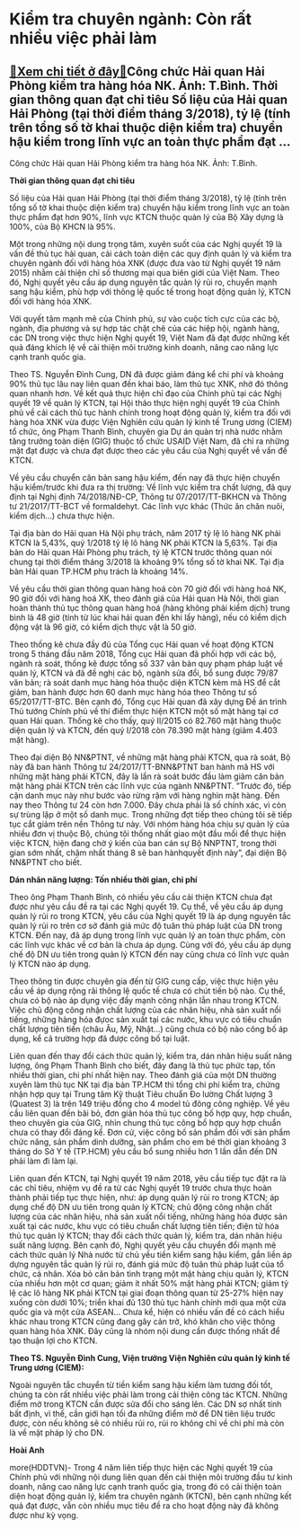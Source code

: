 Kiểm tra chuyên ngành: Còn rất nhiều việc phải làm
==================================================

[:gift:Xem chi tiết ở đây:gift:](https://hddtvn.com/kiem-tra-chuyen-nganh-con-rat-nhieu-viec-phai-lam/)Công chức Hải quan Hải Phòng kiểm tra hàng hóa NK. Ảnh: T.Bình. Thời gian thông quan đạt chỉ tiêu Số liệu của Hải quan Hải Phòng (tại thời điểm tháng 3/2018), tỷ lệ (tính trên tổng số tờ khai thuộc diện kiểm tra) chuyển hậu kiểm trong lĩnh vực an toàn thực phẩm đạt …
---------------------------------------------------------------------------------------------------------------------------------------------------------------------------------------------------------------------------------------------------------------------------







 






 Công chức Hải quan Hải Phòng kiểm tra hàng hóa NK. Ảnh: T.Bình. 


**Thời gian thông quan đạt chỉ tiêu**










Số liệu của Hải quan Hải Phòng (tại thời điểm tháng 3/2018), tỷ lệ (tính trên tổng số tờ khai thuộc diện kiểm tra) chuyển hậu kiểm trong lĩnh vực an toàn thực phẩm đạt hơn 90%, lĩnh vực KTCN thuộc quản lý của Bộ Xây dựng là 100%, của Bộ KHCN là 95%.









 Một trong những nội dung trọng tâm, xuyên suốt của các Nghị quyết 19 là vấn đề thủ tục hải quan, cải cách toàn diện các quy định quản lý và kiểm tra chuyên ngành đối với hàng hóa XNK (được đưa vào từ Nghị quyết 19 năm 2015) nhằm cải thiện chỉ số thương mại qua biên giới của Việt Nam. Theo đó, Nghị quyết yêu cầu áp dụng nguyên tắc quản lý rủi ro, chuyển mạnh sang hậu kiểm, phù hợp với thông lệ quốc tế trong hoạt động quản lý, KTCN đối với hàng hóa XNK.


 Với quyết tâm mạnh mẽ của Chính phủ, sự vào cuộc tích cực của các bộ, ngành, địa phương và sự hợp tác chặt chẽ của các hiệp hội, ngành hàng, các DN trong việc thực hiện Nghị quyết 19, Việt Nam đã đạt được những kết quả đáng khích lệ về cải thiện môi trường kinh doanh, nâng cao năng lực cạnh tranh quốc gia. 


Theo TS. Nguyễn Đình Cung, DN đã được giảm đáng kể chi phí và khoảng 90% thủ tục lâu nay liên quan đến khai báo, làm thủ tục XNK, nhờ đó thông quan nhanh hơn. Về kết quả thực hiện chỉ đạo của Chính phủ tại các Nghị quyết 19 về quản lý KTCN, tại Hội thảo thực hiện nghị quyết 19 của Chính phủ về cải cách thủ tục hành chính trong hoạt động quản lý, kiểm tra đối với hàng hóa XNK vừa được Viện Nghiên cứu quản lý kinh tế Trung ương (CIEM) tổ chức, ông Phạm Thanh Bình, chuyên gia Dự án quản trị nhà nước nhằm tăng trưởng toàn diện (GIG) thuộc tổ chức USAID Việt Nam, đã chỉ ra những mặt đạt được và chưa đạt được theo các yêu cầu của Nghị quyết về vấn đề KTCN. 


Về yêu cầu chuyển căn bản sang hậu kiểm, đến nay đã thực hiện chuyển hậu kiểm/trước khi đưa ra thị trường: Về lĩnh vực kiểm tra chất lượng, đã quy định tại Nghị định 74/2018/NĐ-CP, Thông tư 07/2017/TT-BKHCN và Thông tư 21/2017/TT-BCT về formaldehyt. Các lĩnh vực khác (Thức ăn chăn nuôi, kiểm dịch…) chưa thực hiện. 


Tại địa bàn do Hải quan Hà Nội phụ trách, năm 2017 tỷ lệ lô hàng NK phải KTCN là 5,43%, quý 1/2018 tỷ lệ lô hàng NK phải KTCN là 5,63%. Tại địa bàn do Hải quan Hải Phòng phụ trách, tỷ lệ KTCN trước thông quan nói chung tại thời điểm tháng 3/2018 là khoảng 9% tổng số tờ khai NK. Tại địa bàn Hải quan TP.HCM phụ trách là khoảng 14%. 


Về yêu cầu thời gian thông quan hàng hoá còn 70 giờ đối với hàng hoá NK, 90 giờ đối với hàng hoá XK, theo đánh giá của Hải quan Hà Nội, thời gian hoàn thành thủ tục thông quan hàng hoá (hàng không phải kiểm dịch) trung bình là 48 giờ (tính từ lúc khai hải quan đến khi lấy hàng), nếu có kiểm dịch động vật là 96 giờ, có kiểm dịch thực vật là 50 giờ.


Theo thống kê chưa đầy đủ của Tổng cục Hải quan về hoạt động KTCN trong 5 tháng đầu năm 2018, Tổng cục Hải quan đã phối hợp với các bộ, ngành rà soát, thống kê được tổng số 337 văn bản quy phạm pháp luật về quản lý, KTCN và đã đề nghị các bộ, ngành sửa đổi, bổ sung được 79/87 văn bản; rà soát danh mục hàng hóa thuộc diện KTCN kèm mã HS để cắt giảm, ban hành được hơn 60 danh mục hàng hóa theo Thông tư số 65/2017/TT-BTC. Bên cạnh đó, Tổng cục Hải quan đã xây dựng Đề án trình Thủ tướng Chính phủ về thí điểm thực hiện KTCN một số mặt hàng tại cơ quan Hải quan. Thống kê cho thấy, quý II/2015 có 82.760 mặt hàng thuộc diện quản lý và KTCN, đến quý I/2018 còn 78.390 mặt hàng (giảm 4.403 mặt hàng).


Theo đại diện Bộ NN&PTNT, về những mặt hàng phải KTCN, qua rà soát, Bộ này đã ban hành Thông tư 24/2017/TT-BNN&PTNT ban hành mã HS với những mặt hàng phải KTCN, đây là lần rà soát bước đầu làm giảm căn bản mặt hàng phải KTCN trên các lĩnh vực của ngành NN&PTNT. ”Trước đó, tiếp cận danh mục này như bước vào rừng rậm với hàng nghìn mặt hàng. Đến nay theo Thông tư 24 còn hơn 7.000. Đây chưa phải là số chính xác, vì còn sự trùng lặp ở một số danh mục. Trong những đợt tiếp theo chúng tôi sẽ tiếp tục cắt giảm trên nền Thông tư này. Với nhóm hàng hóa chịu sự quản lý của nhiều đơn vị thuộc Bộ, chúng tôi thống nhất giao một đầu mối để thực hiện việc KTCN, hiện đang chờ ý kiến của ban cán sự Bộ NNPTNT, trong thời gian sớm nhất, chậm nhất tháng 8 sẽ ban hànhquyết định này”, đại diện Bộ NN&PTNT cho biết. 


**Dán nhãn năng lượng: Tốn nhiều thời gian, chi phí**


Theo ông Phạm Thanh Bình, có nhiều yêu cầu cải thiện KTCN chưa đạt được như yêu cầu đề ra tại các Nghị quyết 19. Cụ thể, về yêu cầu áp dụng quản lý rủi ro trong KTCN, yêu cầu của Nghị quyết 19 là áp dụng nguyên tắc quản lý rủi ro trên cơ sở đánh giá mức độ tuân thủ pháp luật của DN trong KTCN. Đến nay, đã áp dụng trong lĩnh vực quản lý an toàn thực phẩm, còn các lĩnh vực khác về cơ bản là chưa áp dụng. Cùng với đó, yêu cầu áp dụng chế độ DN ưu tiên trong quản lý KTCN đến nay cũng chưa có lĩnh vực quản lý KTCN nào áp dụng.


Theo thông tin được chuyên gia đến từ GIG cung cấp, việc thực hiện yêu cầu về áp dụng rộng rãi thông lệ quốc tế chưa có chút tiến bộ nào. Cụ thể, chưa có bộ nào áp dụng việc đẩy mạnh công nhận lẫn nhau trong KTCN. Việc chủ động công nhận chất lượng của các nhãn hiệu, nhà sản xuất nổi tiếng, những hàng hóa đựoc sản xuất tại các nước, khu vực có tiêu chuẩn chất lượng tiên tiến (châu Âu, Mỹ, Nhật…) cũng chưa có bộ nào công bố áp dụng, kể cả trường hợp đã được công bố tại luật. 


Liên quan đến thay đổi cách thức quản lý, kiểm tra, dán nhãn hiệu suất năng lượng, ông Phạm Thanh Bình cho biết, đây đang là thủ tục phức tạp, tốn nhiều thời gian, chi phí nhất hiện nay. Theo đánh giá của một DN thường xuyên làm thủ tục NK tại địa bàn TP.HCM thì tổng chi phí kiểm tra, chứng nhận hợp quy tại Trung tâm Kỹ thuật Tiêu chuẩn Đo lường Chất lượng 3 (Quatest 3) là trên 149 triệu đồng cho 4 model tủ đông công nghiệp. Về yêu cầu liên quan đến bãi bỏ, đơn giản hóa thủ tục công bố hợp quy, hợp chuẩn, theo chuyên gia của GIG, nhìn chung thủ tục công bố hợp quy hợp chuẩn chưa có thay đổi đáng kể. Đơn cử, việc công bố sản phẩm đối với sản phẩm chức năng, sản phẩm dinh dưỡng, sản phẩm cho em bé thời gian khoảng 3 tháng do Sở Y tế (TP.HCM) yêu cầu bổ sung nhiều hơn 1 lần dẫn đến DN phải làm đi làm lại.


Liên quan đến KTCN, tại Nghị quyết 19 năm 2018, yêu cầu tiếp tục đặt ra là các chỉ tiêu, nhiệm vụ đề ra từ các Nghị quyết 19 trước chưa thực hoàn thành phải tiếp tục thực hiện, như: áp dụng quản lý rủi ro trong KTCN; áp dụng chế độ DN ưu tiên trong quản lý KTCN; chủ động công nhận chất lượng của các nhãn hiệu, nhà sản xuất nổi tiếng, những hàng hóa được sản xuất tại các nước, khu vực có tiêu chuẩn chất lượng tiên tiến; điện tử hóa thủ tục quản lý KTCN; thay đổi cách thức quản lý, kiểm tra, dán nhãn hiệu suất năng lượng. Bên cạnh đó, Nghị quyết yêu cầu chuyển đổi mạnh mẽ cách thức quản lý Nhà nước từ chủ yếu tiền kiểm sang hậu kiểm, gắn liền áp dựng nguyên tắc quản lý rủi ro, đánh giá mức độ tuân thủ pháp luật của tổ chức, cá nhân. Xóa bỏ căn bản tình trạng một mặt hàng chịu quản lý, KTCN của nhiều hơn một cơ quan; giảm ít nhất 50% mặt hàng phải KTCN; giảm tỷ lệ các lô hàng NK phải KTCN tại giai đoạn thông quan từ 25-27% hiện nay xuống còn dưới 10%; triển khai đủ 130 thủ tục hành chính mới qua một cửa quốc gia và một cửa ASEAN… Chưa kể, hiện có nhiều vấn đề có cách hiểu khác nhau trong KTCN cũng đang gây cản trở, khó khăn cho việc thông quan hàng hóa XNK. Đây cũng là nhóm nội dung cần được thống nhất để tạo thuận lợi cho KTCN. 







**Theo TS. Nguyễn Đình Cung, Viện trưởng Viện Nghiên cứu quản lý kinh tế Trung ương (CIEM):**


Ngoài nguyên tắc chuyển từ tiền kiểm sang hậu kiểm làm tương đối tốt, chúng ta còn rất nhiều việc phải làm trong cải thiện công tác KTCN. Những điểm mờ trong KTCN cần được sửa đổi cho sáng lên. Các DN sợ nhất tính bất định, vì thế, cần giới hạn tối đa những điểm mờ để DN tiên liệu trước được, còn nếu không sẽ có nhiều rủi ro, rủi ro không chỉ về chi phí mà còn là về mặt pháp lý cho DN. 














**Hoài Anh**



more(HDDTVN)- Trong 4 năm liên tiếp thực hiện các Nghị quyết 19 của Chính phủ với những nội dung liên quan đến cải thiện môi trường đầu tư kinh doanh, nâng cao năng lực cạnh tranh quốc gia, trong đó có cải thiện toàn diện hoạt động quản lý, kiểm tra chuyên ngành (KTCN), bên cạnh những kết quả đạt được, vẫn còn nhiều mục tiêu đề ra cho hoạt động này đã không được như kỳ vọng.

